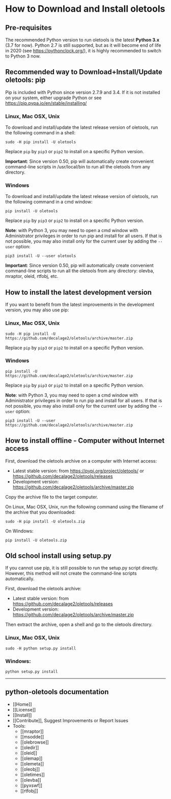 How to Download and Install oletools
====================================

Pre-requisites
--------------

The recommended Python version to run oletools is the latest **Python 3.x** (3.7 for now). 
Python 2.7 is still supported, but as it will become end of life in 2020 (see https://pythonclock.org/), it is highly
recommended to switch to Python 3 now.

Recommended way to Download+Install/Update oletools: pip
--------------------------------------------------------

Pip is included with Python since version 2.7.9 and 3.4. If it is not installed on your
system, either upgrade Python or see https://pip.pypa.io/en/stable/installing/

### Linux, Mac OSX, Unix

To download and install/update the latest release version of oletools,
run the following command in a shell:

```text
sudo -H pip install -U oletools
```

Replace `pip` by `pip3` or `pip2` to install on a specific Python version.

**Important**: Since version 0.50, pip will automatically create convenient command-line scripts
in /usr/local/bin to run all the oletools from any directory.

### Windows

To download and install/update the latest release version of oletools,
run the following command in a cmd window:

```text
pip install -U oletools
```

Replace `pip` by `pip3` or `pip2` to install on a specific Python version.

**Note**: with Python 3, you may need to open a cmd window with Administrator privileges in order to run pip 
and install for all users. If that is not possible, you may also install only for the current user 
by adding the `--user` option:

```text
pip3 install -U --user oletools
```

**Important**: Since version 0.50, pip will automatically create convenient command-line scripts
to run all the oletools from any directory: olevba, mraptor, oleid, rtfobj, etc.


How to install the latest development version
---------------------------------------------

If you want to benefit from the latest improvements in the development version,
you may also use pip:

### Linux, Mac OSX, Unix

```text
sudo -H pip install -U https://github.com/decalage2/oletools/archive/master.zip
```

Replace `pip` by `pip3` or `pip2` to install on a specific Python version.

### Windows

```text
pip install -U https://github.com/decalage2/oletools/archive/master.zip
```

Replace `pip` by `pip3` or `pip2` to install on a specific Python version.

**Note**: with Python 3, you may need to open a cmd window with Administrator privileges in order to run pip 
and install for all users. If that is not possible, you may also install only for the current user 
by adding the `--user` option:

```text
pip3 install -U --user https://github.com/decalage2/oletools/archive/master.zip
```

How to install offline - Computer without Internet access
---------------------------------------------------------

First, download the oletools archive on a computer with Internet access:
* Latest stable version: from https://pypi.org/project/oletools/ or https://github.com/decalage2/oletools/releases
* Development version: https://github.com/decalage2/oletools/archive/master.zip

Copy the archive file to the target computer.

On Linux, Mac OSX, Unix, run the following command using the filename of the
archive that you downloaded:

```text
sudo -H pip install -U oletools.zip
```

On Windows:

```text
pip install -U oletools.zip
```


Old school install using setup.py
---------------------------------

If you cannot use pip, it is still possible to run the setup.py script
directly. However, this method will not create the command-line scripts
automatically.

First, download the oletools archive:
* Latest stable version: from https://github.com/decalage2/oletools/releases
* Development version: https://github.com/decalage2/oletools/archive/master.zip

Then extract the archive, open a shell and go to the oletools directory.

### Linux, Mac OSX, Unix

```text
sudo -H python setup.py install
```

### Windows:

```text
python setup.py install
```


--------------------------------------------------------------------------

python-oletools documentation
-----------------------------

- [[Home]]
- [[License]]
- [[Install]]
- [[Contribute]], Suggest Improvements or Report Issues
- Tools:
	- [[mraptor]]
	- [[msodde]]
	- [[olebrowse]]
	- [[oledir]]
	- [[oleid]]
	- [[olemap]]
	- [[olemeta]]
	- [[oleobj]]
	- [[oletimes]]
	- [[olevba]]
	- [[pyxswf]]
	- [[rtfobj]]
